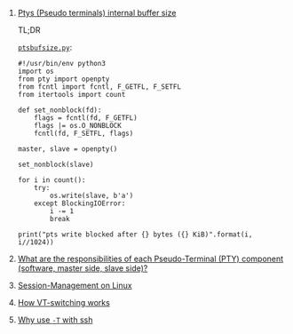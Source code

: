  1. [Ptys (Pseudo terminals) internal buffer size](https://superuser.com/questions/1195103/ptys-pseudo-terminals-internal-buffer-size)
 
    TL;DR
    
    [`ptsbufsize.py`](https://superuser.com/a/1452858/855807):
    
    ```python3
    #!/usr/bin/env python3
    import os
    from pty import openpty
    from fcntl import fcntl, F_GETFL, F_SETFL
    from itertools import count
    
    def set_nonblock(fd):
        flags = fcntl(fd, F_GETFL)
        flags |= os.O_NONBLOCK
        fcntl(fd, F_SETFL, flags)
    
    master, slave = openpty()
    
    set_nonblock(slave)
    
    for i in count():
        try:
            os.write(slave, b'a')
        except BlockingIOError:
            i -= 1
            break
    
    print("pts write blocked after {} bytes ({} KiB)".format(i, i//1024))
    ```
 
 2. [What are the responsibilities of each Pseudo-Terminal (PTY) component (software, master side, slave side)?](https://unix.stackexchange.com/questions/117981/what-are-the-responsibilities-of-each-pseudo-terminal-pty-component-software)
 3. [Session-Management on Linux](https://dvdhrm.wordpress.com/2013/08/24/session-management-on-linux/)
 4. [How VT-switching works](https://dvdhrm.wordpress.com/2013/08/24/how-vt-switching-works/)
 5. [Why use `-T` with ssh](https://stackoverflow.com/q/42505339/8375400)
